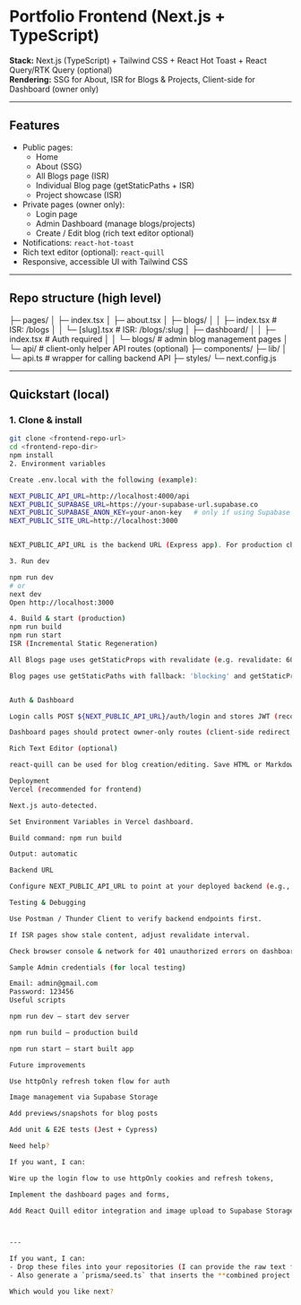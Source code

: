 # Portfolio Frontend (Next.js + TypeScript)

**Stack:** Next.js (TypeScript) + Tailwind CSS + React Hot Toast + React Query/RTK Query (optional)  
**Rendering:** SSG for About, ISR for Blogs & Projects, Client-side for Dashboard (owner only)

---

## Features

- Public pages:
  - Home
  - About (SSG)
  - All Blogs page (ISR)
  - Individual Blog page (getStaticPaths + ISR)
  - Project showcase (ISR)
- Private pages (owner only):
  - Login page
  - Admin Dashboard (manage blogs/projects)
  - Create / Edit blog (rich text editor optional)
- Notifications: `react-hot-toast`
- Rich text editor (optional): `react-quill`
- Responsive, accessible UI with Tailwind CSS

---

## Repo structure (high level)

├─ pages/
│ ├─ index.tsx
│ ├─ about.tsx
│ ├─ blogs/
│ │ ├─ index.tsx # ISR: /blogs
│ │ └─ [slug].tsx # ISR: /blogs/:slug
│ ├─ dashboard/
│ │ ├─ index.tsx # Auth required
│ │ └─ blogs/ # admin blog management pages
│ └─ api/ # client-only helper API routes (optional)
├─ components/
├─ lib/
│ └─ api.ts # wrapper for calling backend API
├─ styles/
└─ next.config.js

---

## Quickstart (local)

### 1. Clone & install

```bash
git clone <frontend-repo-url>
cd <frontend-repo-dir>
npm install
2. Environment variables

Create .env.local with the following (example):

NEXT_PUBLIC_API_URL=http://localhost:4000/api
NEXT_PUBLIC_SUPABASE_URL=https://your-supabase-url.supabase.co
NEXT_PUBLIC_SUPABASE_ANON_KEY=your-anon-key   # only if using Supabase client in frontend (optional)
NEXT_PUBLIC_SITE_URL=http://localhost:3000


NEXT_PUBLIC_API_URL is the backend URL (Express app). For production change to deployed backend URL.

3. Run dev

npm run dev
# or
next dev
Open http://localhost:3000

4. Build & start (production)
npm run build
npm run start
ISR (Incremental Static Regeneration)

All Blogs page uses getStaticProps with revalidate (e.g. revalidate: 60) to keep content updated.

Blog pages use getStaticPaths with fallback: 'blocking' and getStaticProps with revalidate for dynamic generation.


Auth & Dashboard

Login calls POST ${NEXT_PUBLIC_API_URL}/auth/login and stores JWT (recommended: use httpOnly cookie set by backend for security).

Dashboard pages should protect owner-only routes (client-side redirect on 401 and server-side checks where possible).

Rich Text Editor (optional)

react-quill can be used for blog creation/editing. Save HTML or Markdown (your choice) in backend.

Deployment
Vercel (recommended for frontend)

Next.js auto-detected.

Set Environment Variables in Vercel dashboard.

Build command: npm run build

Output: automatic

Backend URL

Configure NEXT_PUBLIC_API_URL to point at your deployed backend (e.g., https://portfolio-backend.example.com/api).

Testing & Debugging

Use Postman / Thunder Client to verify backend endpoints first.

If ISR pages show stale content, adjust revalidate interval.

Check browser console & network for 401 unauthorized errors on dashboard pages.

Sample Admin credentials (for local testing)

Email: admin@gmail.com
Password: 123456
Useful scripts

npm run dev — start dev server

npm run build — production build

npm run start — start built app

Future improvements

Use httpOnly refresh token flow for auth

Image management via Supabase Storage

Add previews/snapshots for blog posts

Add unit & E2E tests (Jest + Cypress)

Need help?

If you want, I can:

Wire up the login flow to use httpOnly cookies and refresh tokens,

Implement the dashboard pages and forms,

Add React Quill editor integration and image upload to Supabase Storage.



---

If you want, I can:
- Drop these files into your repositories (I can provide the raw text for copy/paste or create the files in a code canvas).
- Also generate a `prisma/seed.ts` that inserts the **combined project JSON** and the sample posts you approved (formatted as `Date` objects/ISO strings) and put that in the backend README or repo.

Which would you like next?
```
